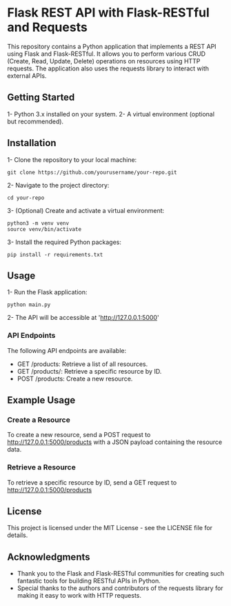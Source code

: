 # Flask REST API with Flask-RESTful and Requests

This repository contains a Python application that implements a REST API using Flask and Flask-RESTful. It allows you to perform various CRUD (Create, Read, Update, Delete) operations on resources using HTTP requests. The application also uses the requests library to interact with external APIs.

## Getting Started

1- Python 3.x installed on your system.
2- A virtual environment (optional but recommended).

## Installation

1- Clone the repository to your local machine:

```shell
git clone https://github.com/yourusername/your-repo.git
```

2- Navigate to the project directory:

```shell
cd your-repo
```

3- (Optional) Create and activate a virtual environment:

```shell
python3 -m venv venv
source venv/bin/activate
```

3- Install the required Python packages:

```shell
pip install -r requirements.txt
```

## Usage

1- Run the Flask application:

```shell
python main.py
```

2- The API will be accessible at 'http://127.0.0.1:5000'

### API Endpoints

The following API endpoints are available:

- GET /products: Retrieve a list of all resources.
- GET /products/<id>: Retrieve a specific resource by ID.
- POST /products: Create a new resource.

## Example Usage

### Create a Resource

To create a new resource, send a POST request to http://127.0.0.1:5000/products with a JSON payload containing the resource data.

### Retrieve a Resource

To retrieve a specific resource by ID, send a GET request to http://127.0.0.1:5000/products<id>

## License

This project is licensed under the MIT License - see the LICENSE file for details.

## Acknowledgments

- Thank you to the Flask and Flask-RESTful communities for creating such fantastic tools for building RESTful APIs in Python.
- Special thanks to the authors and contributors of the requests library for making it easy to work with HTTP requests.
